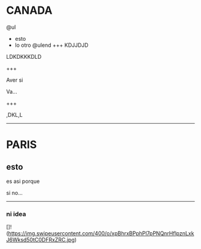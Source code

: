 # CANADA

@ul
- esto
- lo otro
@ulend
+++
KDJJDJD

LDKDKKKDLD  

+++

Aver si

Va...

+++

,DKL,L

---
# PARIS

## esto

es asi porque

si  no...

---

### ni idea


[]!(https://img.swipeusercontent.com/400/o/xpBhrxBPphPl7pPNQnrHflpznLxkJ6Wksd50tC0DFRxZRC.jpg)
